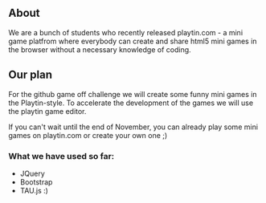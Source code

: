 ## About

We are a bunch of students who recently released playtin.com - a mini game platfrom where everybody
can create and share html5 mini games in the browser without a necessary knowledge of coding.

## Our plan

For the github game off challenge we will create some funny mini games in the Playtin-style.
To accelerate the development of the games we will use the playtin game editor.

If you can't wait until the end of November, you can already play some mini games on playtin.com
or create your own one ;)

### What we have used so far:

* JQuery
* Bootstrap
* TAU.js :)